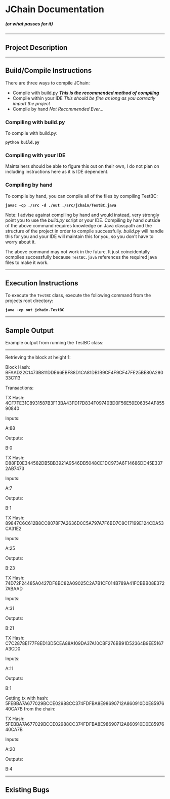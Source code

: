 # JChain Documentation
##### (or what passes for it)

---
## Project Description

---
## Build/Compile Instructions
There are three ways to compile JChain:
- Compile with build.py ***This is the recommended method of compiling***
- Compile within your IDE *This should be fine as long as you correctly import the project*
- Compile by hand *Not Recommended Ever...*

### Compiling with build.py
To compile with build.py:

**`python build.py`**

### Compiling with your IDE
Maintainers should be able to figure this out on their own, I do not plan on including instructions here as it is IDE dependent.

### Compiling by hand
To compile by hand, you can compile all of the files by compiling TestBC:

**`javac -cp ./src -d ./out ./src/jchain/TestBC.java`**

Note: I advise against compiling by hand and would instead, very strongly point you to use the *build.py* script or your IDE. Compiling by hand outside of the above command requires knowledge on Java classpath and the structure of the project in order to compile successfully. *build.py* will handle this for you and your IDE will maintain this for you, so you don't have to worry about it.

The above command may not work in the future. It just coincidentally ocmpiles successfully because `TestBC.java` references the required java files to make it work.

---
## Execution Instructions
To execute the `TestBC` class, execute the following command from the projects root directory:

**`java -cp out jchain.TestBC`**

---
## Sample Output
Example output from running the TestBC class:


---
Retrieving the block at height 1:

Block Hash: BFAAD22C1473B811DDE66EBF88D1CA81DB1B9CF4F9CF47FE25BE80A28033C113

Transactions: 

TX Hash: 4CF7FE31C8931587B3F13BA43FD17D834F09740BD0F56E59E06354AF85590840

Inputs:

   A:88

Outputs:

   B:0

TX Hash: D88FE0E344582DB5BB3921A9546DB5048CE1DC973A6F14686DD45E3372AB7473

Inputs: 

   A:7

Outputs:

   B:1



TX Hash: 89847C6C612B8CC8078F7A2636D0C5A797A7F6BD7C8C17199E124CDA53CA31E2

Inputs:

   A:25

Outputs:

   B:23



TX Hash: 74D72F24485A0427DF8BC82A09025C2A7B1CF014B789A41FCBBB08E3727ABAAD

Inputs:

   A:31

Outputs:

   B:21


TX Hash: C7C2878E177F8ED13D5CEA88A109DA37A10CBF276BB91D52364B9EE5167A3CD0

Inputs:

   A:11

Outputs:

   B:1





Getting tx with hash: 5FEBBA7A677029BCCE02988CC374FDFBA8E98690712A860910D0E8597640CA7B from the chain:

TX Hash: 5FEBBA7A677029BCCE02988CC374FDFBA8E98690712A860910D0E8597640CA7B

Inputs:

   A:20

Outputs:

   B:4


---
## Existing Bugs

